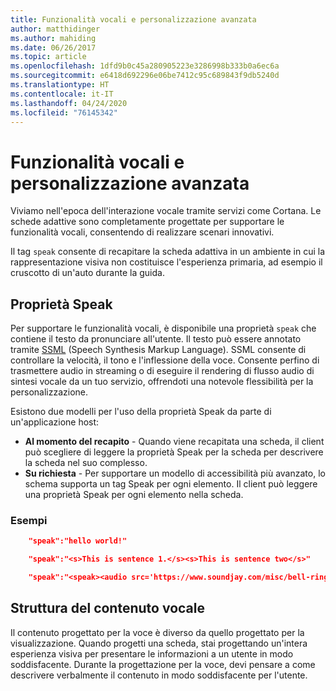 ```yaml
---
title: Funzionalità vocali e personalizzazione avanzata
author: matthidinger
ms.author: mahiding
ms.date: 06/26/2017
ms.topic: article
ms.openlocfilehash: 1dfd9b0c45a280905223e3286998b333b0a6ec6a
ms.sourcegitcommit: e6418d692296e06be7412c95c689843f9db5240d
ms.translationtype: HT
ms.contentlocale: it-IT
ms.lasthandoff: 04/24/2020
ms.locfileid: "76145342"
---
```

# <a name="speech-and-advanced-customization"></a>Funzionalità vocali e personalizzazione avanzata
Viviamo nell'epoca dell'interazione vocale tramite servizi come Cortana.  Le schede adattive sono completamente progettate per supportare le funzionalità vocali, consentendo di realizzare scenari innovativi.

Il tag `speak` consente di recapitare la scheda adattiva in un ambiente in cui la rappresentazione visiva non costituisce l'esperienza primaria, ad esempio il cruscotto di un'auto durante la guida. 

## <a name="speak-property"></a>Proprietà Speak
Per supportare le funzionalità vocali, è disponibile una proprietà `speak` che contiene il testo da pronunciare all'utente. Il testo può essere annotato tramite [SSML](https://msdn.microsoft.com/library/office/hh361578) (Speech Synthesis Markup Language). SSML consente di controllare la velocità, il tono e l'inflessione della voce.  Consente perfino di trasmettere audio in streaming o di eseguire il rendering di flusso audio di sintesi vocale da un tuo servizio, offrendoti una notevole flessibilità per la personalizzazione.

Esistono due modelli per l'uso della proprietà Speak da parte di un'applicazione host:

* **Al momento del recapito** - Quando viene recapitata una scheda, il client può scegliere di leggere la proprietà Speak per la scheda per descrivere la scheda nel suo complesso.
* **Su richiesta** - Per supportare un modello di accessibilità più avanzato, lo schema supporta un tag Speak per ogni elemento. Il client può leggere una proprietà Speak per ogni elemento nella scheda.

### <a name="examples"></a>Esempi

```json
    "speak":"hello world!"

    "speak":"<s>This is sentence 1.</s><s>This is sentence two</s>"

    "speak":"<speak><audio src='https://www.soundjay.com/misc/bell-ringing-04.mp3'/><s>Time to wake up!</s></speak>"
```

## <a name="speech-content-design"></a>Struttura del contenuto vocale

Il contenuto progettato per la voce è diverso da quello progettato per la visualizzazione. Quando progetti una scheda, stai progettando un'intera esperienza visiva per presentare le informazioni a un utente in modo soddisfacente. Durante la progettazione per la voce, devi pensare a come descrivere verbalmente il contenuto in modo soddisfacente per l'utente.  
